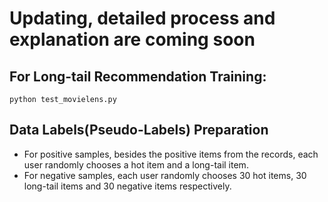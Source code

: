 # Updating, detailed process and explanation are coming soon

## For Long-tail Recommendation Training:
```
python test_movielens.py
```
## Data Labels(Pseudo-Labels) Preparation
- For positive samples, besides the positive items from the records, each user randomly chooses a hot item and a long-tail item.
- For negative samples, each user randomly chooses 30 hot items, 30 long-tail items and 30 negative items respectively.
